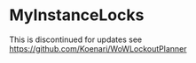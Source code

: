 # MyInstanceLocks

This is discontinued for updates see 
https://github.com/Koenari/WoWLockoutPlanner
